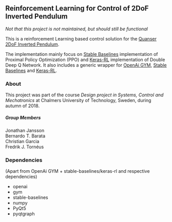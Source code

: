 ## Reinforcement Learning for Control of 2DoF Inverted Pendulum
*Not that this project is not maintained, but should still be functional*

This is a reinforcement Learning based control solution for the [Quanser 2DoF Inverted Pendulum](https://www.quanser.com/products/2-dof-inverted-pendulumgantry/). 

The implementation mainly focus on [Stable Baselines](https://github.com/hill-a/stable-baselines) implementation of Proximal Policy Optimization (PPO) and [Keras-RL](https://github.com/keras-rl/keras-rl) implementation of Double Deep Q Network. It also includes a generic wrapper for [OpenAi GYM](https://github.com/openai/gym), [Stable Baselines](https://github.com/hill-a/stable-baselines) and [Keras-RL](https://github.com/keras-rl/keras-rl). 

### About
This project was part of the course *Design project in Systems, Control and Mechatronics* at Chalmers University of Technology, Sweden, during autumn of 2018.

##### Group Members
Jonathan Jansson  
Bernardo T. Barata   
Christian Garcia  
Fredrik J. Tornéus   

### Dependencies 
(Apart from OpenAi GYM + stable-baselines/keras-rl and respective dependencies)
* openai
* gym
* stable-baselines
* numpy
* PyQt5
* pyqtgraph
